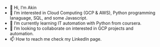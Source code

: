 - 👋 Hi, I’m Akin
- 👀 I’m interested in Cloud Computing (GCP & AWS), Python programming lanaguage, SQL, and some Javascript.
- 🌱 I’m currently learning IT automation with Python from coursera.
- 💞️ I’m looking to collaborate on interested in GCP projects and automation.
- 📫 How to reach me check my LinkedIn page.

<!---
Berryakin2010/Berryakin2010 is a ✨ special ✨ repository because its `README.md` (this file) appears on your GitHub profile.
You can click the Preview link to take a look at your changes.
--->
